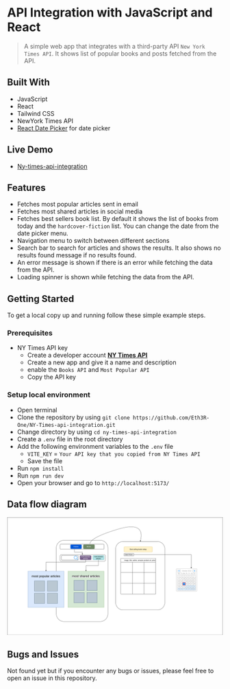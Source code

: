 # API Integration with JavaScript and React

> A simple web app that integrates with a third-party API `New York Times API`. It shows list of popular books and posts fetched from the API.

## Built With

- JavaScript
- React
- Tailwind CSS
- NewYork Times API
- [React Date Picker](https://www.npmjs.com/package/react-datepicker) for date picker

## Live Demo

- [Ny-times-api-integration](https://ny-times-api-integration.vercel.app/)

## Features

- Fetches most popular articles sent in email
- Fetches most shared articles in social media
- Fetches best sellers book list. By default it shows the list of books from today and the `hardcover-fiction` list. You can change the date from the date picker menu.
- Navigation menu to switch between different sections
- Search bar to search for articles and shows the results. It also shows no results found message if no results found.
- An error message is shown if there is an error while fetching the data from the API.
- Loading spinner is shown while fetching the data from the API.

## Getting Started

To get a local copy up and running follow these simple example steps.

### Prerequisites

- NY Times API key
  - Create a developer account **[NY Times API](https://developer.nytimes.com/get-started)**
  - Create a new app and give it a name and description
  - enable the `Books API` and `Most Popular API`
  - Copy the API key
  
### Setup local environment

- Open terminal
- Clone the repository by using `git clone https://github.com/Eth3R-One/NY-Times-api-integration.git`
- Change directory by using `cd ny-times-api-integration`
- Create a `.env` file in the root directory
- Add the following environment variables to the `.env` file
  - `VITE_KEY` = `Your API key that you copied from NY Times API`
  - Save the file
- Run `npm install`
- Run `npm run dev`
- Open your browser and go to `http://localhost:5173/`

## Data flow diagram

![Data flow diagram](./src/assets/data-flow.png)

## Bugs and Issues

Not found yet but if you encounter any bugs or issues, please feel free to open an issue in this repository.
